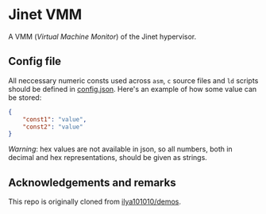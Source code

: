 # Jinet VMM

A VMM (*Virtual Machine Monitor*) of the Jinet hypervisor.

## Config file

All neccessary numeric consts used across `asm`, `c` source files and `ld`
scripts should be defined in [config.json](config.json). Here's an example of how some value can be stored:

```json
{
    "const1": "value",
    "const2": "value"
}
```

*Warning*: hex values are not available in json, so all numbers, both in decimal and hex representations, should be given as strings.

## Acknowledgements and remarks

This repo is originally cloned from [ilya101010/demos](https://github.com/ilya101010/demos).
